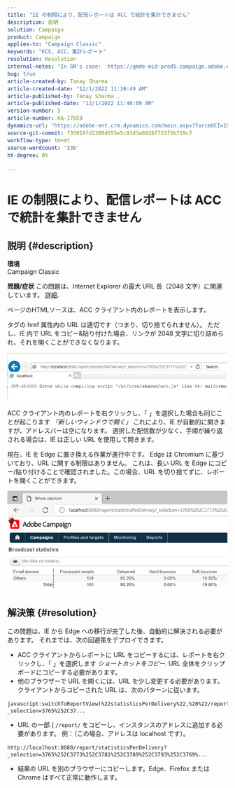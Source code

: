 ```yaml
---
title: "IE の制限により、配信レポートは ACC で統計を集計できません"
description: 説明
solution: Campaign
product: Campaign
applies-to: "Campaign Classic"
keywords: "KCS, ACC，集計レポート"
resolution: Resolution
internal-notes: "In GM's case:  https://gmde-mid-prod5.campaign.adobe.com//report/statisticsPerDelivery?_selection="
bug: true
article-created-by: Tanay Sharma .
article-created-date: "12/1/2022 11:30:49 AM"
article-published-by: Tanay Sharma .
article-published-date: "12/1/2022 11:40:09 AM"
version-number: 5
article-number: KA-17859
dynamics-url: "https://adobe-ent.crm.dynamics.com/main.aspx?forceUCI=1&pagetype=entityrecord&etn=knowledgearticle&id=ac6a3199-6b71-ed11-9562-6045bd006239"
source-git-commit: f35019fd2308d655e5c91d3a8926f723f5b719c7
workflow-type: tm+mt
source-wordcount: '336'
ht-degree: 0%

---
```


# IE の制限により、配信レポートは ACC で統計を集計できません

## 説明 {#description}

<b>環境</b><br>Campaign Classic<br>

<b>問題/症状</b>
この問題は、Internet Explorer の最大 URL 長（2048 文字）に関連しています。 [詳細](https://support.microsoft.com/en-us/topic/maximum-url-length-is-2-083-characters-in-internet-explorer-174e7c8a-6666-f4e0-6fd6-908b53c12246).

ページのHTMLソースは、ACC クライアント内のレポートを表示します。

タグの href 属性内の URL は適切です（つまり、切り捨てられません）。 ただし、IE 内で URL をコピー&amp;貼り付けた場合、リンクが 2048 文字に切り詰められ、それを開くことができなくなります。

![](assets/___ae6a3199-6b71-ed11-9562-6045bd006239___.png)

ACC クライアント内のレポートを右クリックし、「 」を選択した場合も同じことが起こります *「新しいウィンドウで開く」* これにより、IE が自動的に開きますが、アドレスバーは空になります。 選択した配信数が少なく、手順が繰り返される場合は、IE は正しい URL を使用して開きます。

現在、IE を Edge に置き換える作業が進行中です。 Edge は Chromium に基づいており、URL に関する制限はありません。 これは、長い URL を Edge にコピー/貼り付けることで確認されました。この場合、URL を切り捨てずに、レポートを開くことができます。

![](assets/___b06a3199-6b71-ed11-9562-6045bd006239___.png)


## 解決策 {#resolution}


この問題は、IE から Edge への移行が完了した後、自動的に解決される必要があります。 それまでは、次の回避策をデプロイできます。

- ACC クライアントからレポートに URL をコピーするには、レポートを右クリックし、「 」を選択します *ショートカットをコピー*. URL 全体をクリップボードにコピーする必要があります。
- 他のブラウザーで URL を開くには、URL を少し変更する必要があります。 クライアントからコピーされた URL は、次のパターンに従います。



```
javascript:switchToReportView(%22statisticsPerDelivery%22,%20%22/report/statisticsPerDelivery?_selection=3765%252C37...
```


- URL の一部 ( `/report/` をコピーし、インスタンスのアドレスに追加する必要があります。 例：（この場合、アドレスは localhost です）。



```
http://localhost:8080/report/statisticsPerDelivery?_selection=3765%252C3773%252C3781%252C3789%252C3793%252C3769%...
```


- 結果の URL を別のブラウザーにコピーします。Edge、Firefox または Chrome はすべて正常に動作します。


